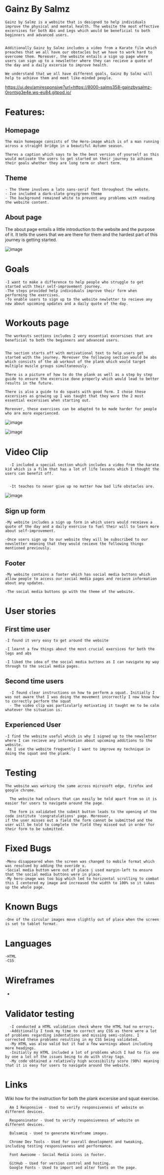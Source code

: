 # Gainz By Salmz

    Gainz by Salmz is a website that is designed to help individuals improve the physical and mental health. The website the most effective excersises for both Abs and Legs which would be beneficial to both beginners and advanced users. 
    
    
    Additionally Gainz by Salmz includes a video from a Karate film which preaches that we all have our obstacles but we have to work hard to overcome them. Moreover, the website entails a sign up page where users can sign up to a newsletter where they can recieve a quote of the day and a daily excersie to improve health. 
    
    We understand that we all have different goals, Gainz By Salmz will help to achieve them and meet like-minded people. 

https://ui.dev/amiresponsive?url=https://8000-salms358-gainzbysalmz-0rontsg3e4e.ws-eu84.gitpod.io/

# Features:

## Homepage
    The main homepage consists of the Hero-image which is of a man running across a straight bridge in a beautiful Autumn season. 

    Theres a caption which says to be the best version of yourself as this would motivate the users to get started on their journey to achieve their goals whether they are long term or short term.

## Theme
    - The theme involves a lato sans-serif font throughout the webste.
    - Ive included a dark-slate grey/green theme
    - The background remained white to prevent any problems with reading the website content.



## About page
The about page entails a little introduction to the website and the purpose of it. It tells the users that we are there for them and the hardest part of this journey is getting started.

![image](https://user-images.githubusercontent.com/119611403/215112068-818019f5-9493-4411-8115-99f168d66a50.png)

# Goals
    -I want to make a difference to help people who struggle to get started with their self-improvement journey.
    -The steps provided help individuals improve their form when performing the exercises.
    -To enable users to sign up to the website newletter to recieve any new about upcoming updates and a daily quote of the day.

# Workouts page
    The workouts sections includes 2 very essential excersises that are beneficial to both the beginners and advanced users. 
    
    
    The section starts off with motivational text to help users get started with the journey. Moreover the following section would be abs which consists of the ab workout of the plank which would target multiple muscle groups simultaneously. 
    
    There is a picture of how to do the plank as well as a step by step guide to ensure the excersise done properly which would lead to better results in the future.

    There is also a guide to do squats with good form. I chose these excersises as growing up I was taught that they were the 2 most essential excersises when starting out. 

    Moreover, these exercises can be adapted to be made harder for people who are more experienced.
![image](https://user-images.githubusercontent.com/119611403/215113525-2710b5cf-8ff1-4162-a220-9b756f4441a9.png)




![image](https://user-images.githubusercontent.com/119611403/215113905-329b4eac-f3a0-4abf-8535-59857000eb06.png)

# Video Clip

      -I included a special section which includes a video from the karate kid which is a film that has a lot of life lessons which I thought the users can benefit off. 
      
      
      -It teaches to never give up no matter how bad life obstacles are.


![image](https://user-images.githubusercontent.com/119611403/215114915-a3c43f0f-d870-4f02-b640-c3c40a956b03.png)
## Sign up form
    -My website includes a sign up form in which users would receieve a quote of the day and a daily exercise to fuel their will to learn more about self-improvement. 
    
    -Once users sign up to our website they will be subscribed to our newsletter meaning that they would recieve the following things mentioned previously.
## Footer
    -My website contains a footer which has social media buttons which allow people to access our social media pages and recieve information about any updates. 

    -The social media buttons go with the theme of the website.
  # User stories 
  ## First time user
    -I found it very easy to get around the website 

    -I learnt a few things about the most crucial exersices for both the legs and abs

    -I liked the idea of the social media buttons as I can navigate my way through to the social media pages.

  ## Second time users
      -I found clear instructions on how to perform a squat. Initially I was not aware that I was doing the movement incorrectly I now know how to correctly perform the squat
      - The video clip was particularly motivating it taught me to be calm whatever the situation is.
  
  ## Experienced User
    -I find the website useful which is why I signed up to the newsletter where I can recieve any information about upcoming additions to the website.
    -As I use the website frequently I want to improve my technique in doing the squat and the plank.

  # Testing 

    The website was working the same across microsoft edge, firefox and google chrome.

      The website had colours that can easily be told apart from so it is easier for users to navigate around the page.

      The form is validated the submit button leads to the opening of the code institute 'congratulations' page. Moreover,
    if the user misses out a field the form cannot be submitted and the user will be told to complete the field they missed out in order for their form to be submitted.



  # Fixed Bugs 
    -Menu disappeared when the screen was changed to mobile format which was resolved by adding the overide x.
    -Social media button were out of place i used margin-left to ensure that the social media buttons were in place. 
    -My hero-image was too big which led to horizontal scrolling to combat this I centered my image and increased the width to 100% so it takes up the whole page.
    
  # Known Bugs 
    -One of the circular images move slightly out of place when the screen is set to tablet format.
  
 # Languages 
    -HTML
    -CSS

 # Wireframes
  -



  # Validator testing 
      -I conducted a HTML validation check where the HTML had no errors. 
      -Additionally I took my time to correct any CSS as there were a lot of problems regarding indentations and missing semi-colons. I corrected these problems resulting in my CSS being validated.
      -My HTML was also valid but it had a few warnings about including more headings.
      -Initially my HTML included a lot of problems which I had to fix one by one a lot of the issues being to do with stray tags
      -My code obtained a relatively high accesibility score (90%) meaning that it is easy for users to navigate around the website.

 # Links
 Wiki how for the instruction for both the plank excersise and squat exercise.

      Am I Responsive - Used to verify responsiveness of website on different devices.

      Responsinator - Used to verify responsiveness of website on different devices.

      Balsamiq - Used to generate Wireframe images.

      Chrome Dev Tools - Used for overall development and tweaking, including testing responsiveness and performance.

      Font Awesome - Social Media icons in footer.

      GitHub - Used for version control and hosting.
      Google Fonts - Used to import and alter fonts on the page.
      
